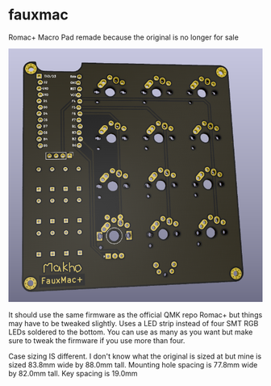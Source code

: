 # fauxmac
Romac+ Macro Pad remade because the original is no longer for sale

![front](front.png)

It should use the same firmware as the official QMK repo Romac+ but things may have to be tweaked slightly. Uses a LED strip instead of four SMT RGB LEDs soldered to the bottom. You can use as many as you want but make sure to tweak the firmware if you use more than four. 

Case sizing IS different. I don't know what the original is sized at but mine is sized 83.8mm wide by 88.0mm tall. Mounting hole spacing is 77.8mm wide by 82.0mm tall. Key spacing is 19.0mm 
